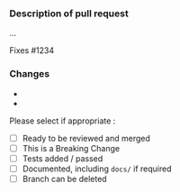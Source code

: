 ### Description of pull request

...

Fixes #1234

### Changes

- 
- 

Please select if appropriate :
 - [ ] Ready to be reviewed and merged
 - [ ] This is a Breaking Change
 - [ ] Tests added / passed
 - [ ] Documented, including `docs/` if required
 - [ ] Branch can be deleted
